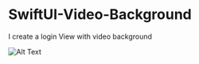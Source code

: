 # SwiftUI-Video-Background
I create a login View with video background

![Alt Text](https://media.giphy.com/media/XX5dgfOIURMPYDnA5l/giphy.gif)
